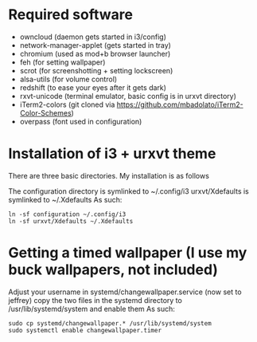 # Required software
* owncloud (daemon gets started in i3/config)
* network-manager-applet (gets started in tray)
* chromium (used as mod+b browser launcher)
* feh (for setting wallpaper)
* scrot (for screenshotting + setting lockscreen)
* alsa-utils (for volume control)
* redshift (to ease your eyes after it gets dark)
* rxvt-unicode (terminal emulator, basic config is in urxvt directory)
* iTerm2-colors (git cloned via https://github.com/mbadolato/iTerm2-Color-Schemes)
* overpass (font used in configuration)

# Installation of i3 + urxvt theme
There are three basic directories. My installation is as follows

The configuration directory is symlinked to ~/.config/i3
urxvt/Xdefaults is symlinked to ~/.Xdefaults
As such:
```
ln -sf configuration ~/.config/i3
ln -sf urxvt/Xdefaults ~/.Xdefaults
```

# Getting a timed wallpaper (I use my buck wallpapers, not included)
Adjust your username in systemd/changewallpaper.service (now set to jeffrey)
copy the two files in the systemd directory to /usr/lib/systemd/system and enable them
As such:
```
sudo cp systemd/changewallpaper.* /usr/lib/systemd/system
sudo systemctl enable changewallpaper.timer
```
